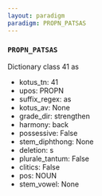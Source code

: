 ```yaml
---
layout: paradigm
paradigm: PROPN_PATSAS
---
```

### ` PROPN_PATSAS `

Dictionary class 41 as
* kotus_tn: 41
* upos: PROPN
* suffix_regex: as
* kotus_av: None
* grade_dir: strengthen
* harmony: back
* possessive: False
* stem_diphthong: None
* deletion: s
* plurale_tantum: False
* clitics: False
* pos: NOUN
* stem_vowel: None
